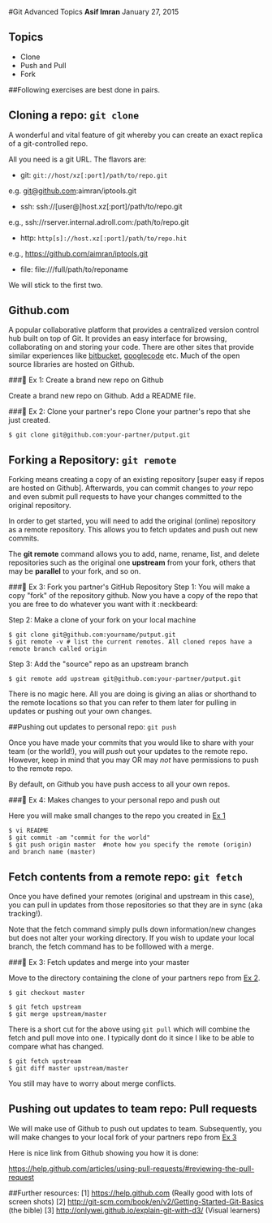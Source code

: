 #Git Advanced Topics
**Asif Imran** January 27, 2015

## Topics
- Clone
- Push and Pull
- Fork

##Following exercises are best done in pairs.

## Cloning a repo: `git clone`
A wonderful and vital feature of git whereby you can create an exact replica of
a git-controlled repo.

All you need is a git URL. The flavors are:

  - git: `git://host/xz[:port]/path/to/repo.git`

  e.g. git@github.com:aimran/iptools.git

  - ssh: ssh://[user@]host.xz[:port]/path/to/repo.git

  e.g., ssh://rserver.internal.adroll.com:/path/to/repo.git

  - http: `http[s]://host.xz[:port]/path/to/repo.hit`

  e.g., https://github.com/aimran/iptools.git

  - file: file:///full/path/to/reponame

We will stick to the first two.

## Github.com
A popular collaborative platform that provides a centralized
version control hub built on top of Git. It provides an easy interface for
browsing, collaborating on and storing your code. There are other sites that
provide similar experiences like [bitbucket](https://bitbucket.org),
[googlecode](http://code.google.com) etc. Much of the open source libraries are
hosted on Github.

<a id='ex1'></a>
###:vertical_traffic_light: Ex 1: Create a brand new repo on Github

Create a brand new repo on Github. Add a README file.


<a id='ex2'></a>
###:vertical_traffic_light: Ex 2: Clone your partner's  repo
Clone your partner's repo that she just created.

    $ git clone git@github.com:your-partner/putput.git

## Forking a Repository: `git remote`

Forking means creating a copy of an existing repository [super easy if repos
are hosted on Github]. Afterwards, you can commit changes to *your* repo and
even submit pull requests to have your changes committed to the original
repository.

In order to get started, you will need to add the original (online) repository
as a remote repository. This allows you to fetch updates and push out new commits.

The **git remote** command allows you to add, name, rename, list, and
delete repositories such as the original one **upstream** from your
fork, others that may be **parallel** to your fork, and so on.

<a id='ex3'></a>
###:vertical_traffic_light: Ex 3: Fork you partner's GitHub Repository
Step 1: You will make a copy "fork" of the repository github.  Now you
have a copy of the repo that you are free to do whatever you
want with it :neckbeard:

Step 2: Make a clone of your fork on your local machine

    $ git clone git@github.com:yourname/putput.git
    $ git remote -v # list the current remotes. All cloned repos have a remote branch called origin


Step 3: Add the "source" repo as an upstream branch

    $ git remote add upstream git@github.com:your-partner/putput.git

There is no magic here. All you are doing is giving an alias or shorthand to
the remote locations so that you can refer to them later for pulling in updates
or pushing out your own changes.

##Pushing out updates to personal repo: `git push`

Once you have made your commits that you would like to share with your team (or
the world!), you will *push* out your updates to the remote repo. However, keep
in mind that you may OR may *not* have permissions to push to the remote repo.

By default, on Github you have push access to all your own repos.

###:vertical_traffic_light: Ex 4: Makes changes to your personal repo and push out

Here you will make small changes to the repo you created in [Ex 1](#ex1)

    $ vi README
    $ git commit -am "commit for the world"
    $ git push origin master  #note how you specify the remote (origin) and branch name (master)


## Fetch contents from a remote repo: `git fetch`

Once you have defined your remotes (original and upstream in this case), you can
pull in updates from those repositories so that they are in sync (aka tracking!).

Note that the fetch command simply pulls down information/new changes but does
not alter your working directory. If you wish to update your local branch, the
fetch command has to be folllowed with a merge.


###:vertical_traffic_light: Ex 3: Fetch updates and merge into your master

Move to the directory containing the clone of your partners repo from [Ex 2](#ex2).

    $ git checkout master

    $ git fetch upstream
    $ git merge upstream/master

There is a short cut for the above using `git pull` which will combine the fetch
and pull move into one. I typically dont do it since I like to be able to compare
what has changed.

    $ git fetch upstream
    $ git diff master upstream/master

You still may have to worry about merge conflicts.


## Pushing out updates to team repo: Pull requests

We will make use of Github to push out updates to team. Subsequently, you will
make changes to your local fork of your partners repo from [Ex 3](#ex3)

Here is nice link from Github showing you how it is done:

https://help.github.com/articles/using-pull-requests/#reviewing-the-pull-request


##Further resources:
[1] https://help.github.com  (Really good with lots of screen shots)
[2] http://git-scm.com/book/en/v2/Getting-Started-Git-Basics (the bible)
[3] http://onlywei.github.io/explain-git-with-d3/ (Visual learners)  
